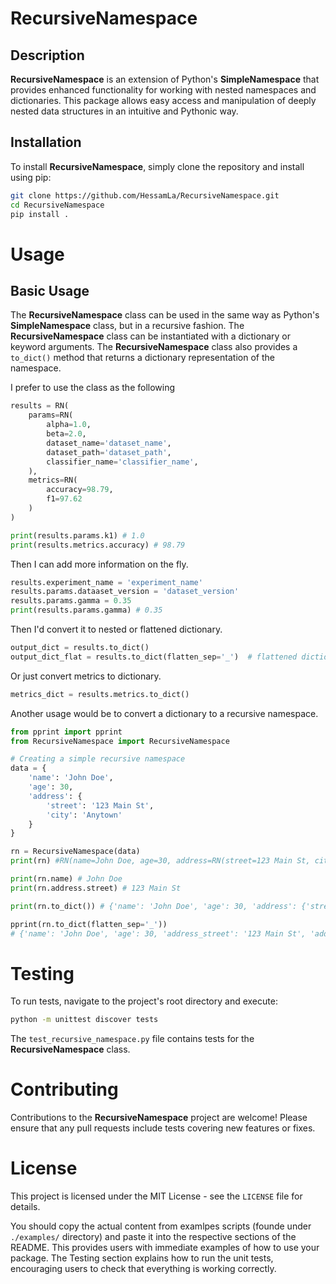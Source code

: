 # RecursiveNamespace

## Description
**RecursiveNamespace** is an extension of Python's **SimpleNamespace** that provides enhanced functionality for working with nested namespaces and dictionaries. This package allows easy access and manipulation of deeply nested data structures in an intuitive and Pythonic way.

## Installation
To install **RecursiveNamespace**, simply clone the repository and install using pip:

```bash
git clone https://github.com/HessamLa/RecursiveNamespace.git
cd RecursiveNamespace
pip install .
```

# Usage
## Basic Usage

The **RecursiveNamespace** class can be used in the same way as Python's **SimpleNamespace** class, but in a recursive fashion. The **RecursiveNamespace** class can be instantiated with a dictionary or keyword arguments. The **RecursiveNamespace** class also provides a `to_dict()` method that returns a dictionary representation of the namespace.

I prefer to use the class as the following

```python
results = RN(
    params=RN(
        alpha=1.0,
        beta=2.0,
        dataset_name='dataset_name',
        dataset_path='dataset_path',
        classifier_name='classifier_name',
    ),
    metrics=RN(
        accuracy=98.79,
        f1=97.62
    )
)

print(results.params.k1) # 1.0
print(results.metrics.accuracy) # 98.79
```

Then I can add more information on the fly.

```python
results.experiment_name = 'experiment_name'
results.params.dataaset_version = 'dataset_version'
results.params.gamma = 0.35
print(results.params.gamma) # 0.35
```

Then I'd convert it to nested or flattened dictionary.
  
```python
output_dict = results.to_dict()
output_dict_flat = results.to_dict(flatten_sep='_')  # flattened dictionary
```
Or just convert metrics to dictionary.

```python
metrics_dict = results.metrics.to_dict()
```

Another usage would be to convert a dictionary to a recursive namespace.

```python
from pprint import pprint
from RecursiveNamespace import RecursiveNamespace

# Creating a simple recursive namespace
data = {
    'name': 'John Doe',
    'age': 30,
    'address': {
        'street': '123 Main St',
        'city': 'Anytown'
    }
}

rn = RecursiveNamespace(data)
print(rn) #RN(name=John Doe, age=30, address=RN(street=123 Main St, city=Anytown))

print(rn.name) # John Doe
print(rn.address.street) # 123 Main St

print(rn.to_dict()) # {'name': 'John Doe', 'age': 30, 'address': {'street': '123 Main St', 'city': 'Anytown'}}

pprint(rn.to_dict(flatten_sep='_')) 
# {'name': 'John Doe', 'age': 30, 'address_street': '123 Main St', 'address_city': 'Anytown'}
```

# Testing
To run tests, navigate to the project's root directory and execute:

```bash
python -m unittest discover tests
```
The `test_recursive_namespace.py` file contains tests for the **RecursiveNamespace** class.

# Contributing
Contributions to the **RecursiveNamespace** project are welcome! Please ensure that any pull requests include tests covering new features or fixes.

# License
This project is licensed under the MIT License - see the `LICENSE` file for details.

You should copy the actual content from examlpes scripts (founde under `./examples/` directory) and paste it into the respective sections of the README. This provides users with immediate examples of how to use your package. The Testing section explains how to run the unit tests, encouraging users to check that everything is working correctly.